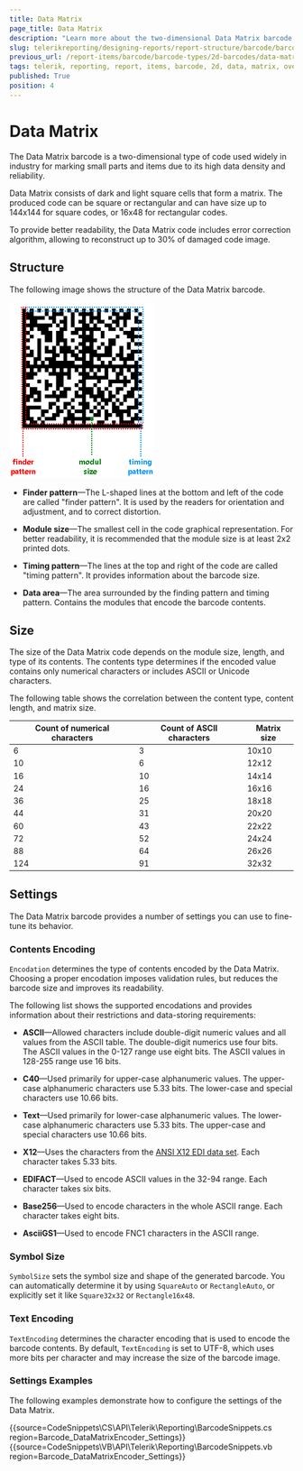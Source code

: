 ```yaml
---
title: Data Matrix
page_title: Data Matrix  
description: "Learn more about the two-dimensional Data Matrix barcode type supported by the Telerik Reporting Barcode report item."
slug: telerikreporting/designing-reports/report-structure/barcode/barcode-types/2d-barcodes/data-matrix/overview
previous_url: /report-items/barcode/barcode-types/2d-barcodes/data-matrix/settings, /report-items/barcode/barcode-types/2d-barcodes/data-matrix/overview
tags: telerik, reporting, report, items, barcode, 2d, data, matrix, overview, settings
published: True
position: 4
---
```


# Data Matrix 

The Data Matrix barcode is a two-dimensional type of code used widely in industry for marking small parts and items due to its high data density and reliability. 

Data Matrix consists of dark and light square cells that form a matrix. The produced code can be square or rectangular and can have size up to 144x144 for square codes, or 16x48 for rectangular codes. 

To provide better readability, the Data Matrix code includes error correction algorithm, allowing to reconstruct up to 30% of damaged code image. 

## Structure  

The following image shows the structure of the Data Matrix barcode. 

![barcode-datamatrix-structure](images/Barcodes/barcode-datamatrix-structure.png)

* __Finder pattern__&mdash;The L-shaped lines at the bottom and left of the code are called "finder pattern". It is used by the readers for orientation and adjustment, and to correct distortion. 

* __Module size__&mdash;The smallest cell in the code graphical representation. For better readability, it is recommended that the module size is at least 2x2 printed dots. 

* __Timing pattern__&mdash;The lines at the top and right of the code are called "timing pattern". It provides information about the barcode size. 

* __Data area__&mdash;The area surrounded by the finding pattern and timing pattern. Contains the modules that encode the barcode contents. 

## Size 

The size of the Data Matrix code depends on the module size, length, and type of its contents. The contents type determines if the encoded value contains only numerical characters or includes ASCII or Unicode characters. 

The following table shows the correlation between the content type, content length, and matrix size. 

| Count of numerical characters | Count of ASCII characters | Matrix size |
| ------ | ------ | ------ |
|6|3|10x10|
|10|6|12x12|
|16|10|14x14|
|24|16|16x16|
|36|25|18x18|
|44|31|20x20|
|60|43|22x22|
|72|52|24x24|
|88|64|26x26|
|124|91|32x32|

## Settings

The Data Matrix barcode provides a number of settings you can use to fine-tune its behavior.

### Contents Encoding 

`Encodation` determines the type of contents encoded by the Data Matrix. Choosing a proper encodation imposes validation rules, but reduces the barcode size and improves its readability.

The following list shows the supported encodations and provides information about their restrictions and data-storing requirements:

* __ASCII__&mdash;Allowed characters include double-digit numeric values and all values from the ASCII table. The double-digit numerics use four bits. The ASCII values in the 0-127 range use eight bits. The ASCII values in 128-255 range use 16 bits. 

* __C40__&mdash;Used primarily for upper-case alphanumeric values. The upper-case alphanumeric characters use 5.33 bits. The lower-case and special characters use 10.66 bits. 

* __Text__&mdash;Used primarily for lower-case alphanumeric values. The lower-case alphanumeric characters use 5.33 bits. The upper-case and special characters use 10.66 bits. 

* __X12__&mdash;Uses the characters from the [ANSI X12 EDI data set](https://edi3.dicentral.com/ansi-x12). Each character takes 5.33 bits. 

* __EDIFACT__&mdash;Used to encode ASCII values in the 32-94 range. Each character takes six bits. 

* __Base256__&mdash;Used to encode characters in the whole ASCII range. Each character takes eight bits. 

* __AsciiGS1__&mdash;Used to encode FNC1 characters in the ASCII range.

### Symbol Size

`SymbolSize` sets the symbol size and shape of the generated barcode. You can automatically determine it by using `SquareAuto` or `RectangleAuto`, or explicitly set it like `Square32x32` or `Rectangle16x48`. 

### Text Encoding

`TextEncoding` determines the character encoding that is used to encode the barcode contents. By default, `TextEncoding` is set to UTF-8, which uses more bits per character and may increase the size of the barcode image. 

### Settings Examples

The following examples demonstrate how to configure the settings of the Data Matrix. 

{{source=CodeSnippets\CS\API\Telerik\Reporting\BarcodeSnippets.cs region=Barcode_DataMatrixEncoder_Settings}}
{{source=CodeSnippets\VB\API\Telerik\Reporting\BarcodeSnippets.vb region=Barcode_DataMatrixEncoder_Settings}}


